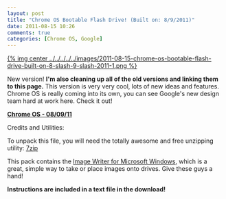 ```yaml
---
layout: post
title: "Chrome OS Bootable Flash Drive! (Built on: 8/9/2011)"
date: 2011-08-15 10:26
comments: true
categories: [Chrome OS, Google]
---
```


[{% img center ../../../../../images/2011-08-15-chrome-os-bootable-flash-drive-built-on-8-slash-9-slash-2011-1.png %}](../../../../../images/2011-08-15-chrome-os-bootable-flash-drive-built-on-8-slash-9-slash-2011-1-full.png)

New version! **I'm also cleaning up all of the old versions and linking them to this page.** This version is very very cool, lots of new ideas and features. Chrome OS is really coming into its own, you can see Google's new design team hard at work here. Check it out!

[**Chrome OS - 08/09/11**](http://dl.dropbox.com/u/860936/Code/Chrome%20OS%20-%20080911.7z)

Credits and Utilities:

To unpack this file, you will need the totally awesome and free unzipping utility: [7zip](http://www.7-zip.org/)

This pack contains the [Image Writer for Microsoft Windows](https://launchpad.net/win32-image-writer), which is a great, simple way to take or place images onto drives. Give these guys a hand!

**Instructions are included in a text file in the download!**